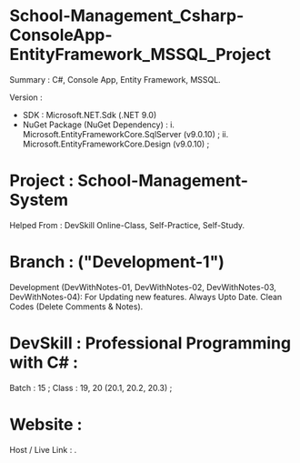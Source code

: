 # School-Management_Csharp-ConsoleApp-EntityFramework_MSSQL_Project
Summary : C#, Console App, Entity Framework, MSSQL.

Version :
- SDK : Microsoft.NET.Sdk (.NET 9.0)
- NuGet Package (NuGet Dependency) :
    i. Microsoft.EntityFrameworkCore.SqlServer (v9.0.10) ;
    ii. Microsoft.EntityFrameworkCore.Design (v9.0.10) ;


# Project : School-Management-System
Helped From : DevSkill Online-Class, Self-Practice, Self-Study.


# Branch : ("Development-1")
Development (DevWithNotes-01, DevWithNotes-02, DevWithNotes-03, DevWithNotes-04): 
For Updating new features. Always Upto Date. Clean Codes (Delete Comments & Notes).  


# DevSkill : Professional Programming with C# :
Batch : 15 ;
Class : 19, 20 (20.1, 20.2, 20.3) ;


# Website :
Host / Live Link : .